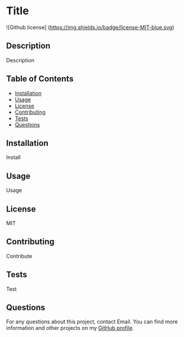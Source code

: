 # Title
  ![Github license] (https://img.shields.io/badge/license-MIT-blue.svg)

  ## Description
  Description
  
  ## Table of Contents
  - [Installation](#installation)
  - [Usage](#usage)
  - [License](#license)
  - [Contributing](#contributing)
  - [Tests](#tests)
  - [Questions](#questions)
  
  ## Installation
  Install
  
  ## Usage
  Usage
  
  ## License
  MIT
  
  ## Contributing
  Contribute
  
  ## Tests
  Test
  
  ## Questions
  For any questions about this project, contact Email. You can find more information and other projects on my [GitHub profile](https://github.com/User).


